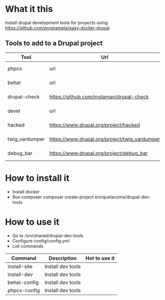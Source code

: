 # What it this

Install drupal development tools for proyects using https://github.com/programeta/easy-docker-drupal

## Tools to add to a Drupal project
| Tool           | Url                                           | Description   |
|----------------|-----------------------------------------------|---------------|
| phpcs          | url                                           | code analysis |
| behat          | url                                           | code analysis |
| drupal-check   | https://github.com/mglaman/drupal-check       | code analysis |
| devel          | url                                           | code analysis |
| hacked         | https://www.drupal.org/project/hacked         | code analysis |
| twig_vardumper | https://www.drupal.org/project/twig_vardumper | code analysis |
| debug_bar      | https://www.drupal.org/project/debug_bar      | code analysis |

# How to install it

* Install docker
* Run composer
  composer create-project enriquelacoma/drupal-dev-tools

# How to use it

* Go to /srv/shared/drupal-dev-tools
* Configure config/config.yml
* List commands

| Command      | Description       | Hot to use it |
|--------------|-------------------|---------------|
| install-site | Install dev tools |               |
| install-dev  | Install dev tools |               |
| behat-config | Install dev tools |               |
| phpcs-config | Install dev tools |               |
